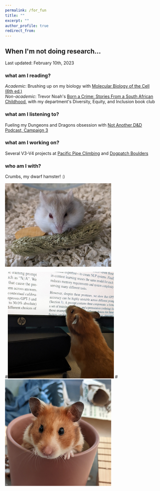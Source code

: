 ```yaml
---
permalink: /for_fun
title: ""
excerpt: ""
author_profile: true
redirect_from: 
---
```

## When I'm not doing research...
Last updated: February 10th, 2023  

### what am I reading?
*Academic*: Brushing up on my biology with [Molecular Biology of the Cell (6th ed.)](https://books.google.com/books/about/Molecular_Biology_of_the_Cell.html?id=jK6UBQAAQBAJ)  
*Non-academic*: Trevor Noah's [Born a Crime: Stories From a South African Childhood](https://www.goodreads.com/book/show/29780253-born-a-crime), with my department's Diversity, Equity, and Inclusion book club  

### what am I listening to?
Fueling my Dungeons and Dragons obsession with [Not Another D&D Podcast, Campaign 3](https://www.naddpod.com/)  

### what am I working on?
Several V3-V4 projects at [Pacific Pipe Climbing](https://touchstoneclimbing.com/pacific-pipe/) and [Dogpatch Boulders](https://touchstoneclimbing.com/dogpatch-boulders/)

### who am I with?
Crumbs, my dwarf hamster! :)

<img style="border:2px dark gray;" src="/files/crumbs.jpg" alt="Crumbs the hamster" width="350"/>

#<img style="border:2px dark gray;" src="/files/jiru1_2.jpg" alt="jiru_picture_1" width="350"/>
#<img style="border:2px dark gray;" src="/files/jiru2.jpg" alt="jiru_picture_2" width="350"/>
